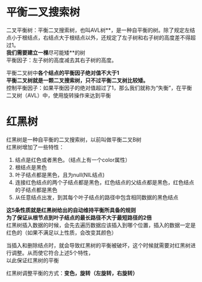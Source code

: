 # 平衡二叉搜索树
二叉平衡树：平衡二叉搜索树，也叫AVL树**，是一种自平衡的树。除了规定左结点小于根结点，右结点大于根结点以外，还规定了左子树和右子树的高度差不得超过1。**<br />我们需要建立一棵**尽可能矮**的树<br />平衡因子：左子树的高度减去其右子树的高度。

平衡二叉树中**各个结点的平衡因子绝对值不大于1**<br />**平衡二叉树就是一颗二叉搜索树，只不过平衡二叉树比较矮。**<br />控制平衡因子：如果平衡因子的绝对值超过了1，那么我们就称为“失衡”，在平衡二叉树（AVL）中，使用旋转操作来达到平衡
# 红黑树
红黑树是一种自平衡的二叉搜索树，以前叫做平衡二叉B树<br />红黑树增加了一些特性：

1. 结点是红色或者黑色。（结点上有一个color属性）
1. 根结点是黑色
1. 叶子结点都是黑色，且为null(NIL结点)
1. 连接红色结点的两个子结点都是黑色，红色结点的父结点都是黑色，红色结点的子结点都是黑色
1. 从任意结点出发，到其每个叶子结点的路径中包含相同数据的黑色结点

**这5条性质就是红黑树给出的自动维持平衡所具备的规则**<br />**为了保证从根节点到叶子结点的最长路径不大于最短路径的2倍**<br />红黑树插入数据的时候，会先去遍历数据应该插入到哪个位置，插入的数据一定是红色的（如果不满足以上性质，会改变其颜色）

当插入和删除结点时，就会导致红黑树的平衡被破坏，这个时候就需要对红黑树进行调整。从而使它符合上述5个特性，<br />以此保证红黑树的平衡

红黑树调整平衡的方式：**变色，旋转（左旋转，右旋转）**
